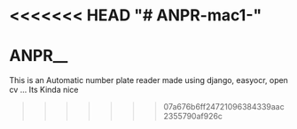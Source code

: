 <<<<<<< HEAD
"# ANPR-mac1-" 
=======
# ANPR__
This is an Automatic number plate reader made using django, easyocr, open cv ... Its Kinda nice 
>>>>>>> 07a676b6ff24721096384339aac2355790af926c

